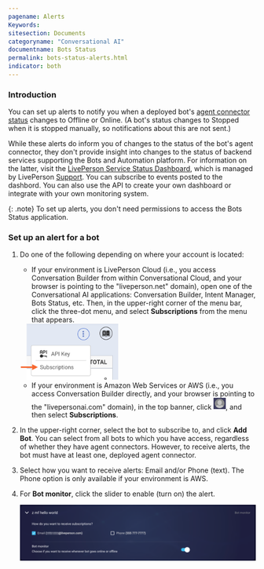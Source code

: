 ```yaml
---
pagename: Alerts
Keywords:
sitesection: Documents
categoryname: "Conversational AI"
documentname: Bots Status
permalink: bots-status-alerts.html
indicator: both
---
```


### Introduction 

You can set up alerts to notify you when a deployed bot's [agent connector status](bots-status-overview.html#statuses) changes to Offline or Online. (A bot's status changes to Stopped when it is stopped manually, so notifications about this are not sent.)

While these alerts do inform you of changes to the status of the bot's agent connector, they don't provide insight into changes to the status of backend services supporting the Bots and Automation platform. For information on the latter, visit the [LivePerson Service Status Dashboard](https://status.liveperson.com/), which is managed by LivePerson [Support](https://knowledge.liveperson.com/security-regulations-liveperson-support-policy.html). You can subscribe to events posted to the dashbord. You can also use the API to create your own dashboard or integrate with your own monitoring system.

{: .note}
To set up alerts, you don't need permissions to access the Bots Status application.

### Set up an alert for a bot

1. Do one of the following depending on where your account is located:

    * If your environment is LivePerson Cloud (i.e., you access Conversation Builder from within Conversational Cloud, and your browser is pointing to the "liveperson.net" domain), open one of the Conversational AI applications: Conversation Builder, Intent Manager, Bots Status, etc. Then, in the upper-right corner of the menu bar, click the three-dot menu, and select **Subscriptions** from the menu that appears.

    <img style="width:200px" alt="The Subscriptions menu option that's available from the 3-dot menu in the upper-right corner" src="img/ConvoBuilder/subscriptions_3.png">

    * If your environment is Amazon Web Services or AWS (i.e., you access Conversation Builder directly, and your browser is pointing to the "livepersonai.com" domain), in the top banner, click <img class="inlineimage" alt="Person icon" style="width:25px" src="img/ConvoBuilder/icon_profile_person.png">, and then select **Subscriptions**.

2. In the upper-right corner, select the bot to subscribe to, and click **Add Bot**. You can select from all bots to which you have access, regardless of whether they have agent connectors. However, to receive alerts, the bot must have at least one, deployed agent connector.
3. Select how you want to receive alerts: Email and/or Phone (text). The Phone option is only available if your environment is AWS. 
4. For **Bot monitor**, click the slider to enable (turn on) the alert.

    <img class="fancyimage" alt="Configuration options for setting up alerts for a bot" style="width:850px" src="img/ConvoBuilder/subscriptions_2.png">
